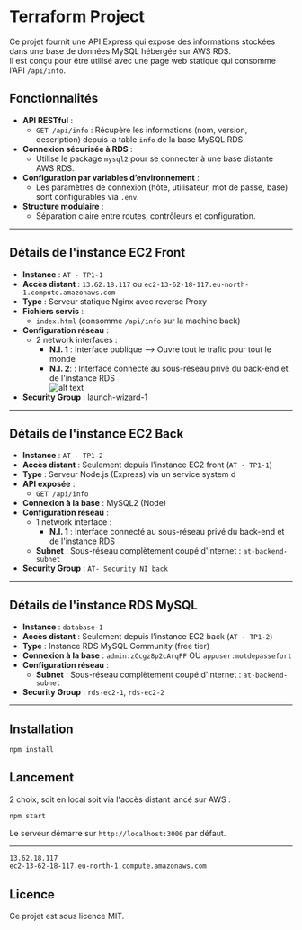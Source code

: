 # Terraform Project

Ce projet fournit une API Express qui expose des informations stockées dans une base de données MySQL hébergée sur AWS RDS.  
Il est conçu pour être utilisé avec une page web statique qui consomme l’API `/api/info`.

## Fonctionnalités

- **API RESTful** :  
  - `GET /api/info` : Récupère les informations (nom, version, description) depuis la table `info` de la base MySQL RDS.
- **Connexion sécurisée à RDS** :  
  - Utilise le package `mysql2` pour se connecter à une base distante AWS RDS.
- **Configuration par variables d’environnement** :  
  - Les paramètres de connexion (hôte, utilisateur, mot de passe, base) sont configurables via `.env`.
- **Structure modulaire** :  
  - Séparation claire entre routes, contrôleurs et configuration.

---

## Détails de l'instance EC2 Front
- **Instance** : `AT - TP1-1`
- **Accès distant** : `13.62.18.117` ou `ec2-13-62-18-117.eu-north-1.compute.amazonaws.com`
- **Type** : Serveur statique Nginx avec reverse Proxy
- **Fichiers servis** :  
  - `index.html` (consomme `/api/info` sur la machine back)
- **Configuration réseau** :  
  - 2 network interfaces : 
    - **N.I. 1** : Interface publique --> Ouvre tout le trafic pour tout le monde
    - **N.I. 2**: : Interface connecté au sous-réseau privé du back-end et de l'instance RDS  
    ![alt text](image.png)
- **Security Group** : launch-wizard-1  

---

## Détails de l'instance EC2 Back

- **Instance** : `AT - TP1-2`
- **Accès distant** : Seulement depuis l'instance EC2 front (`AT - TP1-1`)
- **Type** : Serveur Node.js (Express) via un service system d
- **API exposée** :  
  - `GET /api/info`
- **Connexion à la base** :  MySQL2 (Node)
- **Configuration réseau** :  
  - 1 network interface : 
    - **N.I. 1** : Interface connecté au sous-réseau privé du back-end et de l'instance RDS
  - **Subnet** : Sous-réseau complètement coupé d'internet : `at-backend-subnet`
- **Security Group** : `AT- Security NI back` 

---

## Détails de l'instance RDS MySQL

- **Instance** : `database-1`
- **Accès distant** : Seulement depuis l'instance EC2 back (`AT - TP1-2`)
- **Type** : Instance RDS MySQL Community (free tier)
- **Connexion à la base** :  `admin:zCcgz8p2cArqPF` OU `appuser:motdepassefort`
- **Configuration réseau** :  
  - **Subnet** : Sous-réseau complètement coupé d'internet : `at-backend-subnet`
- **Security Group** : `rds-ec2-1`, `rds-ec2-2` 

---

## Installation

```sh
npm install
```

## Lancement
2 choix, soit en local soit via l'accès distant lancé sur AWS : 
```sh
npm start
```
Le serveur démarre sur `http://localhost:3000` par défaut.

---

```sh
13.62.18.117
ec2-13-62-18-117.eu-north-1.compute.amazonaws.com
```


## Licence

Ce projet est sous licence MIT.